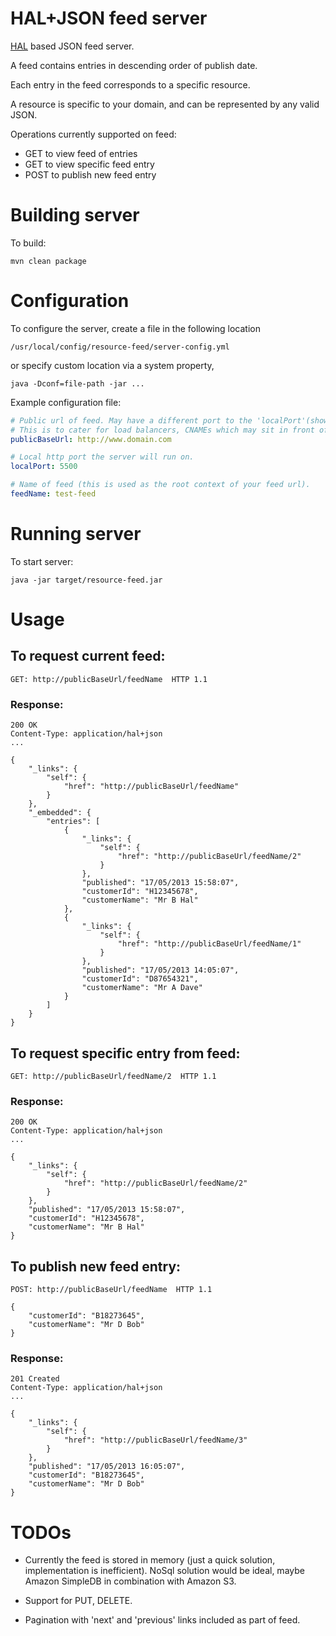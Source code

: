 HAL+JSON feed server
=====================

[HAL](http://stateless.co/hal_specification.html) based JSON feed server.

A feed contains entries in descending order of publish date.

Each entry in the feed corresponds to a specific resource.

A resource is specific to your domain, and can be represented by any valid JSON.


Operations currently supported on feed:

* GET to view feed of entries
* GET to view specific feed entry
* POST to publish new feed entry


# Building server

To build:

    mvn clean package


# Configuration

To configure the server, create a file in the following location

    /usr/local/config/resource-feed/server-config.yml

or specify custom location via a system property,

    java -Dconf=file-path -jar ...


Example configuration file:

```yaml
# Public url of feed. May have a different port to the 'localPort'(shown below).
# This is to cater for load balancers, CNAMEs which may sit in front of your local server.
publicBaseUrl: http://www.domain.com

# Local http port the server will run on.
localPort: 5500

# Name of feed (this is used as the root context of your feed url).
feedName: test-feed
```


# Running server

To start server:

    java -jar target/resource-feed.jar


# Usage

## To request current feed:

    GET: http://publicBaseUrl/feedName  HTTP 1.1

### Response:

    200 OK
    Content-Type: application/hal+json
    ...

    {
        "_links": {
            "self": {
                "href": "http://publicBaseUrl/feedName"
            }
        },
        "_embedded": {
            "entries": [
                {
                    "_links": {
                        "self": {
                            "href": "http://publicBaseUrl/feedName/2"
                        }
                    },
                    "published": "17/05/2013 15:58:07",
                    "customerId": "H12345678",
                    "customerName": "Mr B Hal"
                },
                {
                    "_links": {
                        "self": {
                            "href": "http://publicBaseUrl/feedName/1"
                        }
                    },
                    "published": "17/05/2013 14:05:07",
                    "customerId": "D87654321",
                    "customerName": "Mr A Dave"
                }
            ]
        }
    }


## To request specific entry from feed:

    GET: http://publicBaseUrl/feedName/2  HTTP 1.1

### Response:

    200 OK
    Content-Type: application/hal+json
    ...

    {
        "_links": {
            "self": {
                "href": "http://publicBaseUrl/feedName/2"
            }
        },
        "published": "17/05/2013 15:58:07",
        "customerId": "H12345678",
        "customerName": "Mr B Hal"
    }



## To publish new feed entry:

    POST: http://publicBaseUrl/feedName  HTTP 1.1

    {
        "customerId": "B18273645",
        "customerName": "Mr D Bob"
    }

### Response:

    201 Created
    Content-Type: application/hal+json
    ...

    {
        "_links": {
            "self": {
                "href": "http://publicBaseUrl/feedName/3"
            }
        },
        "published": "17/05/2013 16:05:07",
        "customerId": "B18273645",
        "customerName": "Mr D Bob"
    }


# TODOs

* Currently the feed is stored in memory (just a quick solution, implementation is inefficient).
  NoSql solution would be ideal, maybe Amazon SimpleDB in combination with Amazon S3.

* Support for PUT, DELETE.

* Pagination with 'next' and 'previous' links included as part of feed.


